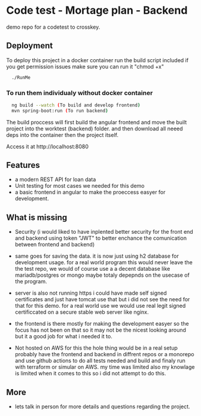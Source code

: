 
# Code test - Mortage plan - Backend

demo repo for a codetest to crosskey.


## Deployment

To deploy this project in a docker container run the build script included if you get permission issues make sure you can run it "chmod +x"

```bash
  ./RunMe
```

### To run them individualy without docker container
```bash
  ng build --watch (To build and develop frontend)
  mvn spring-boot:run (To run backend)
```

The build proccess will first build the angular frontend and move the built project into the worktest (backend) folder. and then download all neeed deps into the container then the project itself.

Access it at http://localhost:8080


## Features

- a modern REST API for loan data
- Unit testing for most cases we needed for this demo
- a basic frontend in angular to make the proeccess easyer for development.

## What is missing
- Security (i would liked to have inplented better security for the front end and backend using token "JWT" to better enchance the comunication between frontend and backend)
- same goes for saving the data. it is now just using h2 database for development usage. for a real world program this would never leave the the test repo, we would of course use a a decent database like mariadb/postgres or mongo maybe totaly depepnds on the usecase of the program.
- server is also not running https i could have made self signed certificates and just have tomcat use that but i did not see the need for that for this demo. for a real world use we would use real legit signed certificcated on a secure stable web server like nginx.

- the frontend is there mostly for making the development easyer so the focus has not been on that so it may not be the nicest looking around but it a good job for what i needed it to.
- Not hosted on AWS for this the hole thing would be in a real setup probably have the frontend and backend in diffrent repos or a monorepo and use github actions to do all tests needed and build and finaly run with terraform or simular on AWS. my time was limited also my knowlage is limited when it comes to this so i did not attempt to do this. 

## More
- lets talk in person for more details and questions regarding the project.